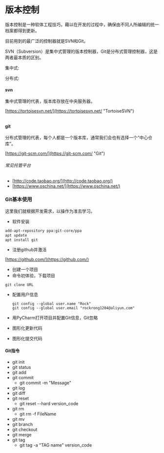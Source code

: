 # 版本控制

版本控制是一种软体工程技巧，藉以在开发的过程中，确保由不同人所编辑的统一档案都得到更新。

目前用到的最广泛的控制器就是SVN和Git。

SVN（Subversion）是集中式管理的版本控制器，Git是分布式管理控制器，这是两者最本质的区别。

集中式:

分布式:

#### svn

集中式管理的代表，版本库存放在中央服务器。

[https://tortoisesvn.net/](https://tortoisesvn.net/ "TortoiseSVN")

###### 

#### git

分布式管理的代表，每个人都是一个版本库，通常我们会也有选择一个“中心仓库”。

[https://git-scm.com/](https://git-scm.com/ "Git")

###### 常见托管平台

* [http://code.taobao.org/](http://code.taobao.org/)
* [https://www.oschina.net/](https://www.oschina.net/)

### Git基本使用

这里我们就根据开发需求，以操作为准去学习。

* 软件安装

```bash
add-apt-repository ppa:git-core/ppa
apt update
apt install git
```

* 注册github并激活

[https://github.com/](https://github.com/)

* 创建一个项目
* 命令初体验，下载项目

```
git clone URL
```

* 配置用户信息

  ```
  git config --global user.name "Rock"
  git config --global user.email "rockrong1204@aliyun.com"
  ```

* 用PyCharm打开项目并配置Git信息，Git忽略

* 图形化更新代码
* 图形化提交代码

#### Git指令

* git init
* git status
* git add
* git commit
  * git commit -m "Message"
* git log
* git diff
* git reset
  * git reset --hard version\_code
* git rm
  * git rm -f FileName
* git mv
* git branch
* git checkout
* git merge
* git tag
  * git tag -a "TAG name"  version\_code



